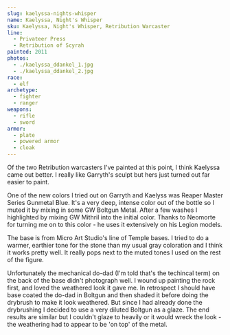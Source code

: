 ```yaml
---
slug: kaelyssa-nights-whisper
name: Kaelyssa, Night's Whisper
sku: Kaelyssa, Night's Whisper, Retribution Warcaster
line:
  - Privateer Press
  - Retribution of Scyrah
painted: 2011
photos:
  - ./kaelyssa_ddankel_1.jpg
  - ./kaelyssa_ddankel_2.jpg
race:
  - elf
archetype:
  - fighter
  - ranger
weapons:
  - rifle
  - sword
armor:
  - plate
  - powered armor
  - cloak
---
```


Of the two Retribution warcasters I've painted at this point, I think Kaelyssa came out better. I really like Garryth's sculpt but hers just turned out far easier to paint.

One of the new colors I tried out on Garryth and Kaelyss was Reaper Master Series Gunmetal Blue. It's a very deep, intense color out of the bottle so I muted it by mixing in some GW Boltgun Metal. After a few washes I highlighted by mixing GW Mithril into the initial color. Thanks to Neomorte for turning me on to this color - he uses it extensively on his Legion models.

The base is from Micro Art Studio's line of Temple bases. I tried to do a warmer, earthier tone for the stone than my usual gray coloration and I think it works pretty well. It really pops next to the muted tones I used on the rest of the figure.

Unfortunately the mechanical do-dad (I'm told that's the techincal term) on the back of the base didn't photograph well. I wound up painting the rock first, and loved the weathered look it gave me. In retrospect I should have base coated the do-dad in Boltgun and then shaded it before doing the drybrush to make it look weathered. But since I had already done the drybrushing I decided to use a very diluted Boltgun as a glaze. The end results are similar but I couldn't glaze to heavily or it would wreck the look - the weathering had to appear to be 'on top' of the metal.
